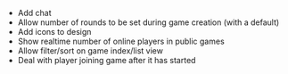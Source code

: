 - Add chat
- Allow number of rounds to be set during game creation (with a default)
- Add icons to design
- Show realtime number of online players in public games
- Allow filter/sort on game index/list view
- Deal with player joining game after it has started

